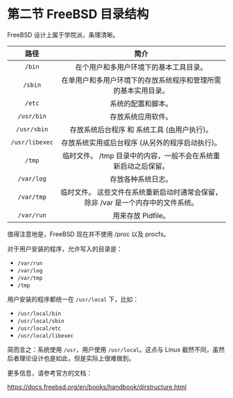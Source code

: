 # 第二节 FreeBSD 目录结构

FreeBSD 设计上属于学院派，条理清晰。

|       路径       |                       简介                      |
| :------------: | :-------------------------------------------: |
|     `/bin`     |              在个用户和多用户环境下的基本工具目录。              |
|     `/sbin`    |        在单用户和多用户环境下的存放系统程序和管理所需的基本实用目录。        |
|     `/etc`     |                   系统的配置和脚本。                   |
|   `/usr/bin`   |                   存放系统应用软件。                   |
|   `/usr/sbin`  |            存放系统后台程序 和 系统工具 (由用户执行)。           |
| `/usr/libexec` |           存放系统实用或后台程序 (从另外的程序启动执行)。           |
|     `/tmp`     |       临时文件。 /tmp 目录中的内容，一般不会在系统重新启动之后保留。      |
|   `/var/log`   |                   存放各种系统日志。                   |
|   `/var/tmp`   | 临时文件。 这些文件在系统重新启动时通常会保留， 除非 /var 是一个内存中的文件系统。 |
|   `/var/run`   |                 用来存放 Pidfile。                 |

值得注意地是，FreeBSD 现在并不使用 /proc 以及 procfs。

对于用户安装的程序，允许写入的目录是：

* `/var/run`
* `/var/log`
* `/var/tmp`
* `/tmp`

用户安装的程序都统一在 `/usr/local` 下，比如：

* `/usr/local/bin`
* `/usr/local/sbin`
* `/usr/local/etc`
* `/usr/local/libexec`

简而言之：系统使用 `/usr`，用户使用 `/usr/local`。这点与 Linux 截然不同，虽然后者理论设计也是如此，但是实际上很难做到。

更多信息，请参考官方的文档：

https://docs.freebsd.org/en/books/handbook/dirstructure.html
